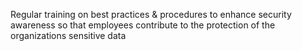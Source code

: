 Regular training on best practices & procedures to enhance security awareness so that employees contribute to the protection of the organizations sensitive data